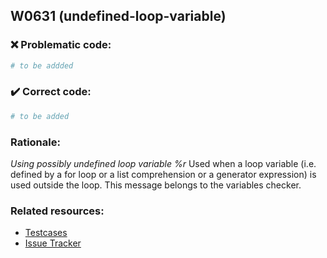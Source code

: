 ## W0631 (undefined-loop-variable)

### :x: Problematic code:

```python
# to be addded
```

### :heavy_check_mark: Correct code:

```python
# to be added
```

### Rationale:

 *Using possibly undefined loop variable %r*
  Used when a loop variable (i.e. defined by a for loop or a list comprehension
  or a generator expression) is used outside the loop. This message belongs to
  the variables checker.



### Related resources:

- [Testcases](#)
- [Issue Tracker](https://github.com/PyCQA/pylint/issues?q=is%3Aissue+%22undefined-loop-variable%22+OR+%22W0631%22)
